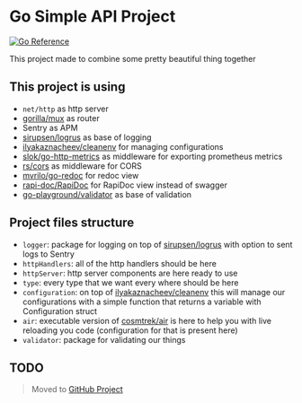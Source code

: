 # Go Simple API Project

[![Go Reference](https://pkg.go.dev/badge/github.com/mhkarimi1383/goAPIBaseProject.svg)](https://pkg.go.dev/github.com/mhkarimi1383/goAPIBaseProject)

This project made to combine some pretty beautiful thing together

## This project is using

* `net/http` as http server
* [gorilla/mux](https://github.com/gorilla/mux) as router
* Sentry as APM
* [sirupsen/logrus](https://github.com/sirupsen/logrus) as base of logging
* [ilyakaznacheev/cleanenv](https://github.com/ilyakaznacheev/cleanenv) for managing configurations
* [slok/go-http-metrics](https://github.com/slok/go-http-metrics) as middleware for exporting prometheus metrics
* [rs/cors](https://github.com/rs/cors) as middleware for CORS
* [mvrilo/go-redoc](https://github.com/mvrilo/go-redoc) for redoc view
* [rapi-doc/RapiDoc](https://github.com/rapi-doc/RapiDoc) for RapiDoc view instead of swagger
* [go-playground/validator](github.com/go-playground/validator) as base of validation

## Project files structure

* `logger`: package for logging on top of [sirupsen/logrus](https://github.com/sirupsen/logrus) with option to sent logs to Sentry
* `httpHandlers`: all of the http handlers should be here
* `httpServer`: http server components are here ready to use
* `type`: every type that we want every where should be here
* `configuration`: on top of [ilyakaznacheev/cleanenv](https://github.com/ilyakaznacheev/cleanenv) this will manage our configurations with a simple function that returns a variable with Configuration struct
* `air`: executable version of [cosmtrek/air](https://github.com/cosmtrek/air) is here to help you with live reloading you code (configuration for that is present here)
* `validator`: package for validating our things

## TODO

> Moved to [GitHub Project](https://github.com/users/mhkarimi1383/projects/1/)
